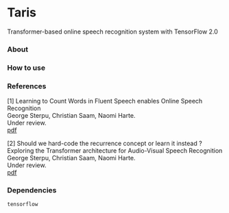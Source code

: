# Taris
Transformer-based online speech recognition system with TensorFlow 2.0

### About

### How to use

### References

[1] Learning to Count Words in Fluent Speech enables Online Speech Recognition\
George Sterpu, Christian Saam, Naomi Harte.\
Under review.\
[pdf](https://github.com/georgesterpu/georgesterpu.github.io/raw/master/papers/gg2020.pdf)

[2] Should we hard-code the recurrence concept or learn it instead ?
Exploring the Transformer architecture for Audio-Visual Speech Recognition \
George Sterpu, Christian Saam, Naomi Harte.\
Under review.\
[pdf](https://arxiv.org/pdf/2005.09297.pdf)
### Dependencies
```
tensorflow
```